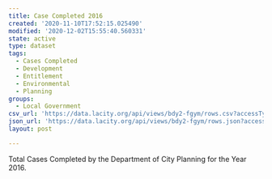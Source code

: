 ```yaml
---
title: Case Completed 2016
created: '2020-11-10T17:52:15.025490'
modified: '2020-12-02T15:55:40.560331'
state: active
type: dataset
tags:
  - Cases Completed
  - Development
  - Entitlement
  - Environmental
  - Planning
groups:
  - Local Government
csv_url: 'https://data.lacity.org/api/views/bdy2-fgym/rows.csv?accessType=DOWNLOAD'
json_url: 'https://data.lacity.org/api/views/bdy2-fgym/rows.json?accessType=DOWNLOAD'
layout: post

---
```

Total Cases Completed by the Department of City Planning for the Year 2016.
